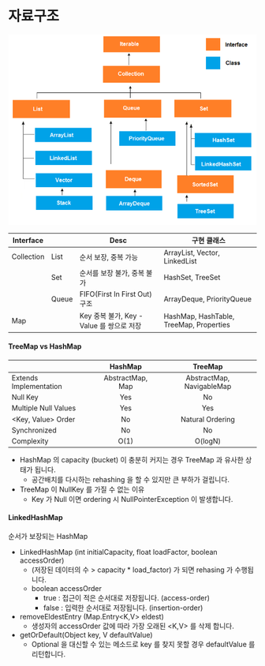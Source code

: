 # 자료구조

![](../../../../.gitbook/assets/2021-07-09-19-01-08.png)

| Interface  |       | Desc                            | 구현 클래스                                  |
| ---------- | ----- | ------------------------------- | --------------------------------------- |
| Collection | List  | 순서 보장, 중복 가능                    | ArrayList, Vector, LinkedList           |
|            | Set   | 순서를 보장 불가, 중복 불가                | HashSet, TreeSet                        |
|            | Queue | FIFO(First In First Out) 구조     | ArrayDeque, PriorityQueue               |
| Map        |       | Key 중복 불가, Key - Value 를 쌍으로 저장 | HashMap, HashTable, TreeMap, Properties |



#### TreeMap vs HashMap

|                        |      HashMap     |          TreeMap          |
| ---------------------- | :--------------: | :-----------------------: |
| Extends Implementation | AbstractMap, Map | AbstractMap, NavigableMap |
| Null Key               |        Yes       |             No            |
| Multiple Null Values   |        Yes       |            Yes            |
| \<Key, Value> Order    |        No        |      Natural Ordering     |
| Synchronized           |        No        |             No            |
| Complexity             |       O(1)       |          O(logN)          |

* HashMap 의 capacity (bucket) 이 충분히 커지는 경우 TreeMap 과 유사한 상태가 됩니다.
  * 공간배치를 다시하는 rehashing 을 할 수 있지만 큰 부하가 걸립니다.
* TreeMap 이 NullKey 를 가질 수 없는 이유
  * Key 가 Null 이면 ordering 시 NullPointerException 이 발생합니다.

#### LinkedHashMap

순서가 보장되는 HashMap

* LinkedHashMap (int initialCapacity, float loadFactor, boolean accessOrder)
  * (저장된 데이터의 수 > capacity \* load\_factor) 가 되면 rehasing 가 수행됩니다.
  * boolean accessOrder
    * true : 접근이 적은 순서대로 저장됩니다. (access-order)
    * false : 입력한 순서대로 저장됩니다. (insertion-order)
* removeEldestEntry (Map.Entry\<K,V> eldest)
  * 생성자의 accessOrder 값에 따라 가장 오래된 \<K,V> 를 삭제 합니다.
* getOrDefault(Object key, V defaultValue)
  * Optional 을 대신할 수 있는 메소드로 key 를 찾지 못할 경우 defaultValue 를 리턴합니다.
